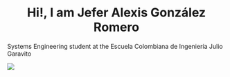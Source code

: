 <h1 align="center">Hi!, I am Jefer Alexis González Romero</h1>
<p  align ="left">Systems Engineering student at the Escuela Colombiana de Ingeniería Julio Garavito</p>
<a href="https://github.com/AlexisGR117/github-readme-stats">
  <img align="center" src="https://github-readme-stats.vercel.app/api/top-langs/?username=AlexisGR117&layout=compact&theme=codeSTACKr" />
</a>
